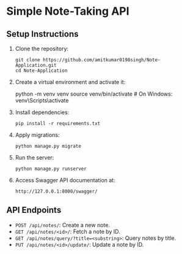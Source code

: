 # Simple Note-Taking API

## Setup Instructions

1. Clone the repository:
    ```
    git clone https://github.com/amitkumar0198singh/Note-Application.git
    cd Note-Application
    ```

2. Create a virtual environment and activate it:
    
    python -m venv venv
    source venv/bin/activate  # On Windows: venv\Scripts\activate
    

3. Install dependencies:
    ```
    pip install -r requirements.txt
    ```

4. Apply migrations:
    ```
    python manage.py migrate
    ```

5. Run the server:
    ```
    python manage.py runserver
    ```

6. Access Swagger API documentation at:
    ```
    http://127.0.0.1:8000/swagger/
    ```

## API Endpoints

- `POST /api/notes/`: Create a new note.
- `GET /api/notes/<id>/`: Fetch a note by ID.
- `GET /api/notes/query/?title=<substring>`: Query notes by title.
- `PUT /api/notes/<id>/update/`: Update a note by ID.
